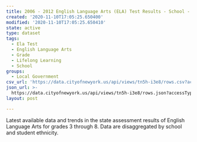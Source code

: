 ```yaml
---
title: 2006 - 2012 English Language Arts (ELA) Test Results - School - Ethnicity
created: '2020-11-10T17:05:25.650400'
modified: '2020-11-10T17:05:25.650410'
state: active
type: dataset
tags:
  - Ela Test
  - English Language Arts
  - Grade
  - Lifelong Learning
  - School
groups:
  - Local Government
csv_url: 'https://data.cityofnewyork.us/api/views/tn5h-i3e8/rows.csv?accessType=DOWNLOAD'
json_url: >-
  https://data.cityofnewyork.us/api/views/tn5h-i3e8/rows.json?accessType=DOWNLOAD
layout: post

---
```

Latest available data and trends in the state assessment results of English Language Arts for grades 3 through 8. Data are disaggregated by school and student ethnicity.
